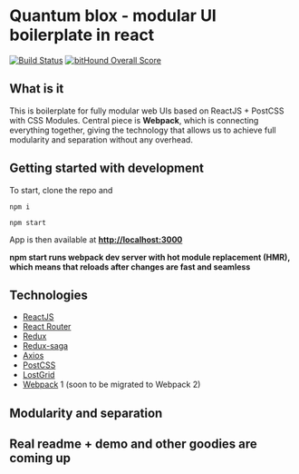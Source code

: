 # Quantum blox - modular UI boilerplate in react

[![Build Status](https://travis-ci.org/metaphorical/quantum-blox.svg?branch=master)](https://travis-ci.org/metaphorical/quantum-blox)
[![bitHound Overall Score](https://www.bithound.io/github/metaphorical/quantum-blox/badges/score.svg)](https://www.bithound.io/github/metaphorical/quantum-blox)

## What is it

This is boilerplate for fully modular web UIs based on ReactJS + PostCSS with CSS Modules. Central piece is **Webpack**, which is connecting everything together, giving the technology that allows us to achieve full modularity and separation without any overhead. 

## Getting started with development

To start, clone the repo and

```
npm i 

npm start
```

App is then available at **[http://localhost:3000](http://localhost:3000)**


**npm start runs webpack dev server with hot module replacement (HMR), which means that reloads after changes are fast and seamless**

## Technologies

* [ReactJS](https://facebook.github.io/react/) 
* [React Router](https://github.com/ReactTraining/react-router)
* [Redux](http://redux.js.org/)
* [Redux-saga](https://redux-saga.github.io/redux-saga/)
* [Axios](https://github.com/mzabriskie/axios)
* [PostCSS](https://github.com/postcss)
* [LostGrid](http://lostgrid.org/docs.html#getting-started)
* [Webpack](https://webpack.js.org/) 1 (soon to be migrated to Webpack 2)

## Modularity and separation

## Real readme + demo and other goodies are coming up